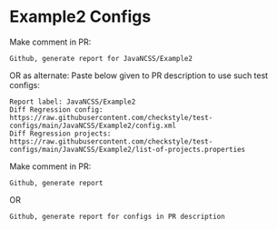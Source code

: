 # Example2 Configs
Make comment in PR:
```
Github, generate report for JavaNCSS/Example2
```
OR as alternate:
Paste below given to PR description to use such test configs:
```
Report label: JavaNCSS/Example2
Diff Regression config: https://raw.githubusercontent.com/checkstyle/test-configs/main/JavaNCSS/Example2/config.xml
Diff Regression projects: https://raw.githubusercontent.com/checkstyle/test-configs/main/JavaNCSS/Example2/list-of-projects.properties
```
Make comment in PR:
```
Github, generate report
```
OR
```
Github, generate report for configs in PR description
```
